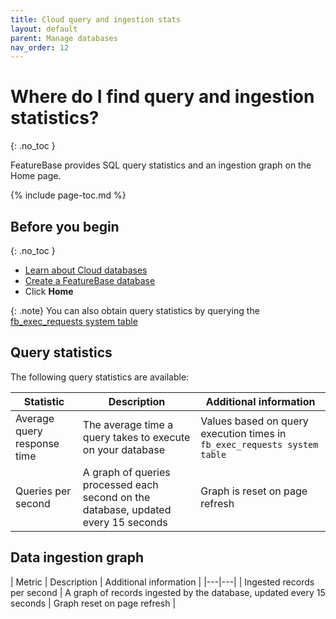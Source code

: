 ```yaml
---
title: Cloud query and ingestion stats
layout: default
parent: Manage databases
nav_order: 12
---
```


# Where do I find query and ingestion statistics?
{: .no_toc }

FeatureBase provides SQL query statistics and an ingestion graph on the Home page.

{% include page-toc.md %}

## Before you begin
{: .no_toc }

* [Learn about Cloud databases](/docs/cloud/cloud-databases/cloud-db-manage)
* [Create a FeatureBase database](/docs/cloud/cloud-databases/cloud-db-create-custom)
* Click **Home**

{: .note}
You can also obtain query statistics by querying the [fb_exec_requests system table](/docs/sql-guide/system-tables/system-tables-home)

## Query statistics

The following query statistics are available:

| Statistic | Description | Additional information |
|---|---|---|
| Average query response time | The average time a query takes to execute on your database | Values based on query execution times in `fb_exec_requests system table` | [fb_exec_requests system table](/docs/sql-guide/system-tables/system-tables-home/#fb_exec_requests) |
| Queries per second | A graph of queries processed each second on the database, updated every 15 seconds | Graph is reset on page refresh |

## Data ingestion graph

| Metric | Description | Additional information |
|---|---|
| Ingested records per second | A graph of records ingested by the database, updated every 15 seconds | Graph reset on page refresh |
